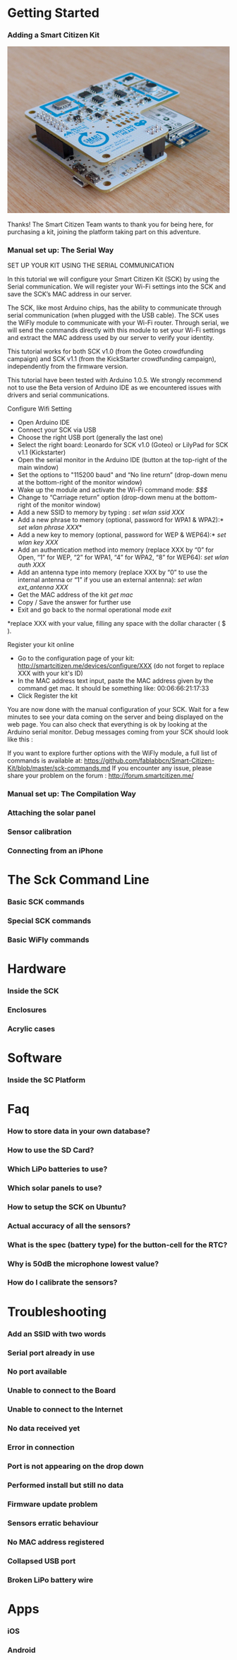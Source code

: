 Getting Started
=====

### Adding a Smart Citizen Kit

![Smart Citizen kit 1.1](img/sck_1.1_3.jpg)

Thanks! The Smart Citizen Team wants to thank you for being here, for purchasing a kit, joining the platform taking part on this adventure.

### Manual set up: The Serial Way 

SET UP YOUR KIT USING THE SERIAL COMMUNICATION

In this tutorial we will configure your Smart Citizen Kit (SCK) by using the Serial communication. We will register your Wi-Fi settings into the SCK and save the SCK’s MAC address in our server.
 
The SCK, like most Arduino chips, has the ability to communicate through serial communication (when plugged with the USB cable). The SCK uses the WiFly module to communicate with your Wi-Fi router. Through serial, we will send the commands directly with this module to set your Wi-Fi settings and extract the MAC address used by our server to verify your identity.
 
This tutorial works for both SCK v1.0 (from the Goteo crowdfunding campaign) and SCK v1.1 (from the KickStarter crowdfunding campaign), independently from the firmware version.
 
This tutorial have been tested with Arduino 1.0.5. We strongly recommend not to use the Beta version of Arduino IDE as we encountered issues with drivers and serial communications.

Configure Wifi Setting

- Open Arduino IDE
- Connect your SCK via USB
- Choose the right USB port (generally the last one)
- Select the right board: Leonardo for SCK v1.0 (Goteo) or LilyPad for SCK v1.1 (Kickstarter)
- Open the serial monitor in the Arduino IDE (button at the top-right of the main window)
- Set the options to "115200 baud" and “No line return” (drop-down menu at the bottom-right of the monitor window)
- Wake up the module and activate the Wi-Fi command mode:
*$$$*
- Change to “Carriage return” option (drop-down menu at the bottom-right of the monitor window)
- Add a new SSID to memory by typing :
*set wlan ssid XXX*
- Add a new phrase to memory (optional, password for WPA1 & WPA2):*
*set wlan phrase XXX**
- Add a new key to memory  (optional, password for WEP & WEP64):*
*set wlan key XXX*
- Add an authentication method into memory (replace XXX by “0” for Open,  “1” for WEP, “2” for WPA1, “4” for WPA2, “8” for WEP64):
*set wlan auth XXX*
- Add an antenna type into memory (replace XXX by “0” to use the internal antenna or “1” if you use an external antenna):
*set wlan ext_antenna XXX*
- Get the MAC address of the kit
*get mac*
- Copy / Save the answer for further use
- Exit and go back to the normal operational mode
*exit*
 
*replace XXX with your value, filling any space with the dollar character ( $ ).

Register your kit online

- Go to the configuration page of your kit: http://smartcitizen.me/devices/configure/XXX (do not forget to replace XXX with your kit's ID)
- In the MAC address text input, paste the MAC address given by the command get mac. It should be something like: 00:06:66:21:17:33
- Click Register the kit
 
You are now done with the manual configuration of your SCK. Wait for a few minutes to see your data coming on the server and being displayed on the web page. You can also check that everything is ok by looking at the Arduino serial monitor. Debug messages coming from your SCK should look like this :


If you want to explore further options with the WiFly module, a full list of commands is available at:
https://github.com/fablabbcn/Smart-Citizen-Kit/blob/master/sck-commands.md
If you encounter any issue, please share your problem on the forum :
http://forum.smartcitizen.me/

### Manual set up: The Compilation Way
### Attaching the solar panel
### Sensor calibration
### Connecting from an iPhone


The Sck Command Line
=====
### Basic SCK commands
### Special SCK commands
### Basic WiFly commands

Hardware
=====
### Inside the SCK
### Enclosures
### Acrylic cases 


Software
====
### Inside the SC Platform



Faq
====
### How to store data in your own database?
### How to use the SD Card?
### Which LiPo batteries to use?
### Which solar panels to use?
### How to setup the SCK on Ubuntu?
### Actual accuracy of all the sensors? 
### What is the spec (battery type) for the button-cell for the RTC?
### Why is 50dB the microphone lowest value?
### How do I calibrate the sensors?


Troubleshooting
====
### Add an SSID with two words
### Serial port already in use
### No port available
### Unable to connect to the Board
### Unable to connect to the Internet
### No data received yet
### Error in connection
### Port is not appearing on the drop down
### Performed install but still no data
### Firmware update problem
### Sensors erratic behaviour
### No MAC address registered
### Collapsed USB port
### Broken LiPo battery wire




Apps
====
### iOS
### Android
